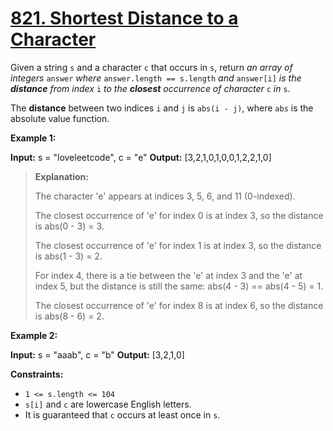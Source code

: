 # [821. Shortest Distance to a Character](https://leetcode.com/problems/shortest-distance-to-a-character/)

Given a string `s` and a character `c` that occurs in `s`, return _an array of integers_ `answer` _where_ `answer.length == s.length` _and_ `answer[i]` _is the **distance** from index_ `i` _to the **closest** occurrence of character_ `c` _in_ `s`.

The **distance** between two indices `i` and `j` is `abs(i - j)`, where `abs` is the absolute value function.

**Example 1:**

**Input:** s = "loveleetcode", c = "e"
**Output:** [3,2,1,0,1,0,0,1,2,2,1,0]
>**Explanation:**
>
>The character 'e' appears at indices 3, 5, 6, and 11 (0-indexed).
>
>The closest occurrence of 'e' for index 0 is at index 3, so the distance is abs(0 - 3) = 3.
>
>The closest occurrence of 'e' for index 1 is at index 3, so the distance is abs(1 - 3) = 2.
>
>For index 4, there is a tie between the 'e' at index 3 and the 'e' at index 5, but the distance is still the same: abs(4 - 3) == abs(4 - 5) = 1.
>
>The closest occurrence of 'e' for index 8 is at index 6, so the distance is abs(8 - 6) = 2.

**Example 2:**

**Input:** s = "aaab", c = "b"
**Output:** [3,2,1,0]

**Constraints:**
- `1 <= s.length <= 104`
- `s[i]` and `c` are lowercase English letters.
- It is guaranteed that `c` occurs at least once in `s`.

